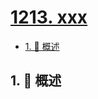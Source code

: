 # [1213. xxx](https://github.com/Tdahuyou/TNotes.leetcode/tree/main/notes/1213.%20xxx)

<!-- region:toc -->

- [1. 📝 概述](#1--概述)

<!-- endregion:toc -->

## 1. 📝 概述
